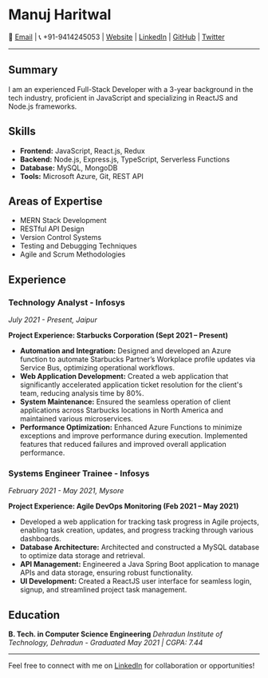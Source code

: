 # Manuj Haritwal

📧 [Email](mailto:manuj.haritwal01@gmail.com) | 📞 +91-9414245053 | [Website](https://manujharitwal.vercel.app/) | [LinkedIn](http://www.linkedin.com/in/manuj-haritwal) | [GitHub](https://github.com/manujharit) | [Twitter](https://twitter.com/ManujHarit)

---

## Summary
I am an experienced Full-Stack Developer with a 3-year background in the tech industry, proficient in JavaScript and specializing in ReactJS and Node.js frameworks.

## Skills
- **Frontend:** JavaScript, React.js, Redux
- **Backend:** Node.js, Express.js, TypeScript, Serverless Functions
- **Database:** MySQL, MongoDB
- **Tools:** Microsoft Azure, Git, REST API

## Areas of Expertise
- MERN Stack Development
- RESTful API Design
- Version Control Systems
- Testing and Debugging Techniques
- Agile and Scrum Methodologies

## Experience

### Technology Analyst - Infosys
*July 2021 - Present, Jaipur*

**Project Experience: Starbucks Corporation (Sept 2021 – Present)**
- **Automation and Integration:** Designed and developed an Azure function to automate Starbucks Partner’s Workplace profile updates via Service Bus, optimizing operational workflows.
- **Web Application Development:** Created a web application that significantly accelerated application ticket resolution for the client's team, reducing analysis time by 80%.
- **System Maintenance:** Ensured the seamless operation of client applications across Starbucks locations in North America and maintained various microservices.
- **Performance Optimization:** Enhanced Azure Functions to minimize exceptions and improve performance during execution. Implemented features that reduced failures and improved overall application performance.

### Systems Engineer Trainee - Infosys
*February 2021 - May 2021, Mysore*

**Project Experience: Agile DevOps Monitoring (Feb 2021 – May 2021)**
- Developed a web application for tracking task progress in Agile projects, enabling task creation, updates, and progress tracking through various dashboards.
- **Database Architecture:** Architected and constructed a MySQL database to optimize data storage and retrieval.
- **API Management:** Engineered a Java Spring Boot application to manage APIs and data storage, ensuring robust functionality.
- **UI Development:** Created a ReactJS user interface for seamless login, signup, and streamlined project task management.

## Education
**B. Tech. in Computer Science Engineering**
*Dehradun Institute of Technology, Dehradun - Graduated May 2021 | CGPA: 7.44*

---

Feel free to connect with me on [LinkedIn](http://www.linkedin.com/in/manuj-haritwal) for collaboration or opportunities!

